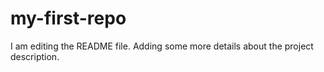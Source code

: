 # my-first-repo

I am editing the README file. Adding some more details about the project description.
